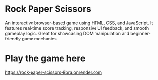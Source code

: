 # Rock Paper Scissors
An interactive browser-based game using HTML, CSS, and JavaScript. It features real-time score tracking, responsive UI feedback, and smooth gameplay logic. Great for showcasing DOM manipulation and beginner-friendly game mechanics

# Play the game here
https://rock-paper-scissors-8bra.onrender.com
